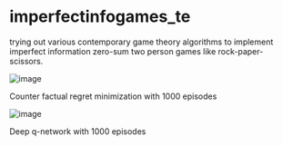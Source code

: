 # imperfectinfogames_te
trying out various contemporary game theory algorithms to implement imperfect information zero-sum two person games like rock-paper-scissors.

![image](https://github.com/geetHonve/imperfectinfogames_te/assets/123307246/31d05dec-46d5-4955-aee4-7d2c84c6b752)

Counter factual regret minimization with 1000 episodes

![image](https://github.com/geetHonve/imperfectinfogames_te/assets/123307246/ace0df99-b7eb-43d7-9b56-009e4376f3a9)

Deep q-network with 1000 episodes

